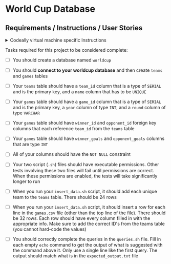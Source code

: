 # World Cup Database


## Requirements / Instructions / User Stories

<details>
  <summary>Codeally virtual machine specific Instructions</summary>

  Follow the instructions and get all the user stories below to pass to finish the project.

  You start with several files, one of them is `games.csv`. It contains a comma-separated list of all games of the final three rounds of the World Cup tournament since 2014; the titles are at the top. It includes the year of each game, the round of the game, the winner, their opponent, and the number of goals each team scored. You need to do three things for this project:

  Part 1: Create the database

  Log into the psql interactive terminal with `psql --username=freecodecamp --dbname=postgres` and create your database structure according to the user stories below.

  **Don't forget to connect to the database after you create it**.

  Part 2: Insert the data

  Complete the `insert_data.sh` script to correctly insert all the data from `games.csv` into the database. The file is started for you. Do not modify any of the code you start with. Using the `PSQL` variable defined, you can make database queries like this: `$($PSQL "<query_here>")`. The tests have a 20 second limit, so try to make your script efficient. The less you have to query the database, the faster it will be. You can empty the rows in the tables of your database with `TRUNCATE TABLE games, teams;`

  Part 3: Query the database

  Complete the empty `echo` commands in the `queries.sh` file to produce output that matches the `expected_output.txt` file. The file has some starter code, and the first query is completed for you. Use the `PSQL` variable defined to complete rest of the queries. Note that you need to have your database filled with the correct data from the script to get the correct results from your queries. Hint: Test your queries in the psql prompt first and then add them to the script file.

  **Notes:**
  If you leave your virtual machine, your database may not be saved. You can make a dump of it by entering `pg_dump -cC --inserts -U freecodecamp worldcup > worldcup.sql` in a bash terminal (not the psql one). It will save the commands to rebuild your database in `worldcup.sql`. The file will be located where the command was entered. If it's anything inside the `project` folder, the file will be saved in the VM. You can rebuild the database by entering `psql -U postgres < worldcup.sql` in a terminal where the `.sql` file is.

  If you are saving your progress on freeCodeCamp.org, after getting all the tests to pass, follow the instructions above to save a dump of your database. Save the `worldcup.sql` file, as well as the final version of your `insert_data.sh` and `queries.sh` files, in a public repository and submit the URL to it on freeCodeCamp.org.
</details>


Tasks required for this project to be considered complete:

- [ ] You should create a database named `worldcup`

- [ ] You should **connect to your worldcup database** and then create `teams` and `games` tables

- [ ] Your `teams` table should have a `team_id` column that is a type of `SERIAL` and is the primary key, and a `name` column that has to be `UNIQUE`

- [ ] Your `games` table should have a `game_id` column that is a type of `SERIAL` and is the primary key, a `year` column of type `INT`, and a `round` column of type `VARCHAR`

- [ ] Your `games` table should have `winner_id` and `opponent_id` foreign key columns that each reference `team_id` from the `teams` table

- [ ] Your `games` table should have `winner_goals` and `opponent_goals` columns that are type `INT`

- [ ] All of your columns should have the `NOT NULL` constraint

- [ ] Your two script (`.sh`) files should have executable permissions. Other tests involving these two files will fail until permissions are correct. When these permissions are enabled, the tests will take significantly longer to run

- [ ] When you run your `insert_data.sh` script, it should add each unique team to the `teams` table. There should be 24 rows

- [ ] When you run your `insert_data.sh` script, it should insert a row for each line in the `games.csv` file (other than the top line of the file). There should be 32 rows. Each row should have every column filled in with the appropriate info. Make sure to add the correct ID's from the teams table (you cannot hard-code the values)

- [ ] You should correctly complete the queries in the `queries.sh` file. Fill in each empty `echo` command to get the output of what is suggested with the command above it. Only use a single line like the first query. The output should match what is in the `expected_output.txt` file
